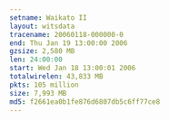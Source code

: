 ```yaml
---
setname: Waikato II
layout: witsdata
tracename: 20060118-000000-0
end: Thu Jan 19 13:00:00 2006
gzsize: 2,580 MB
len: 24:00:00
start: Wed Jan 18 13:00:01 2006
totalwirelen: 43,833 MB
pkts: 105 million
size: 7,993 MB
md5: f2661ea0b1fe876d6807db5c6ff77ce8
---
```

